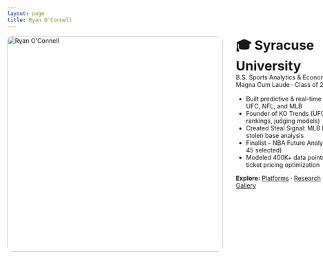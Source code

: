 ```yaml
---
layout: page
title: Ryan O'Connell
---
```



<div style="display: flex; align-items: flex-start; gap: 30px; flex-wrap: nowrap;">

  <div style="flex: 0 0 auto;">
    <img src="/assets/images/headshot_photoshopped.png" alt="Ryan O'Connell" style="width: 500px; height: auto; border-radius: 12px;" />
  </div>

  <div style="flex: 1; min-width: 300px;">
    <p style="margin: 0; font-weight: bold; font-size: 30;">🎓 Syracuse University</p>
    <p style="margin: 0;">B.S. Sports Analytics & Economics</p>
    <p style="margin: 0 0 16px 0;">Magna Cum Laude · Class of 2024</p>
    <ul style="margin-top: 0;">
      <li>Built predictive & real-time tools across UFC, NFL, and MLB</li>
      <li>Founder of KO Trends (UFC scoring, rankings, judging models)</li>
      <li>Created Steal Signal: MLB bot for live stolen base analysis</li>
      <li>Finalist – NBA Future Analytics Stars (1 of 45 selected)</li>
      <li>Modeled 400K+ data points for NBA ticket pricing optimization</li>
    </ul>
    <p><strong>Explore:</strong> <a href="/platforms">Platforms</a> · <a href="/research">Research</a> · <a href="/resume">Resume</a> · <a href="/gallery">Gallery</a></p>
  </div>

</div>

